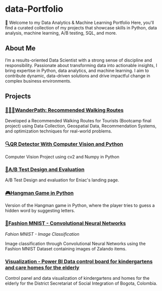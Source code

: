 # data-Portfolio

👋 Welcome to my Data Analytics & Machine Learning Portfolio
Here, you'll find a curated collection of my projects that showcase skills in Python, data analysis, machine learning, A/B testing, SQL, and more.

## About Me

I’m a results-oriented Data Scientist with a strong sense of discipline and responsibility. Passionate about transforming data into actionable insights, I bring expertise in Python, data analytics, and machine learning. I aim to contribute dynamic, data-driven solutions and drive impactful change in complex business environments.

## Projects 

### [🚶🏽‍♀️WanderPath: Recommended Walking Routes](https://github.com/catalina-lozano/Wander-path)

Developed a Recommended Walking Routes for Tourists (Bootcamp final project) using Data Collection, Geospatial Data, Recommendation Systems, and optimization techniques for real-world problems.

### [🔍QR Detector With Computer Vision and Python ](https://github.com/catalina-lozano/QR-detector)

Computer Vision Project using cv2 and Numpy in Python

### [🧪A/B Test Design and Evaluation](https://github.com/catalina-lozano/AB-testing)
A/B Test Design and evaluation for Eniac's landing page.

### [🎮Hangman Game in Python](https://github.com/catalina-lozano/Hangman-game?tab=readme-ov-file#hangman-game)

Version of the Hangman game in Python, where the player tries to guess a hidden word by suggesting letters.

### [👚Fashion MNIST - Convolutional Neural Networks](https://github.com/catalina-lozano/Fashion-CNN)

_Fahion MNIST - Image Classification_

Image classification through Convolutional Neural Networks using the Fashion MNIST Dataset containing images of Zalando items.

### [Visualization - Power BI Data control board for kindergartens and care homes for the elderly](https://bit.ly/3LMPZDQ)

Control panel and data visualization of kindergartens and homes for the elderly for the District Secretariat of Social Integration of Bogota, Colombia.
